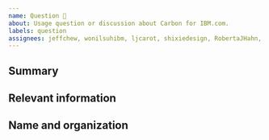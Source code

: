 ```yaml
---
name: Question 🤔
about: Usage question or discussion about Carbon for IBM.com.
labels: question
assignees: jeffchew, wonilsuhibm, ljcarot, shixiedesign, RobertaJHahn, JennySanchez, kennylam
---
```


<!--

Hi there! 👋 Hope everything is going okay using projects from Carbon for
IBM.com. It looks like you might have a question about our work, so we wanted to
share a couple resources that you could use if you haven't tried them yet 🙂.

If you're an IBMer, we have a couple of Slack channels available across all IBM
Workspaces:

- #carbon-for-ibm-dotcom for questions about Carbon for IBM.com
- #carbon-design-system for questions about the Carbon Design System

If these resources don't work out, help us out by filling out a couple of
details below!

-->

## Summary

## Relevant information

## Name and organization

<!-- Provide as much useful information as you can -->
